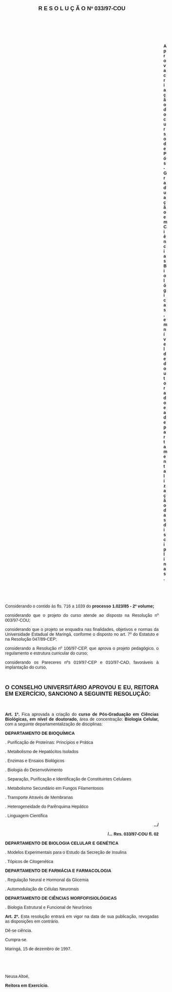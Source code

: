 <BODY>

<B><FONT FACE="Arial" SIZE=4><P ALIGN="CENTER">R E S O L U &Ccedil; &Atilde; O  Nº  033/97-COU</P>
</B></FONT><FONT FACE="Arial"><P ALIGN="JUSTIFY"></P>
<P ALIGN="JUSTIFY">&nbsp;</P>
<P ALIGN="JUSTIFY">&nbsp;</P>
<P ALIGN="JUSTIFY">&nbsp;</P><DIR>
<DIR>
<DIR>
<DIR>
<DIR>
<DIR>
<DIR>
<DIR>
<DIR>
<DIR>
<DIR>
<DIR>
<DIR>

<B><P ALIGN="JUSTIFY">Aprova cria&ccedil;&atilde;o do curso de P&oacute;s-Gradua&ccedil;&atilde;o em Ci&ecirc;ncias Biol&oacute;gicas, em n&iacute;vel de doutorado e a departamentaliza&ccedil;&atilde;o das disciplinas.</P>
</B><P ALIGN="JUSTIFY"></P>
<P ALIGN="JUSTIFY">&nbsp;</P>
<P ALIGN="JUSTIFY">&nbsp;</P></DIR>
</DIR>
</DIR>
</DIR>
</DIR>
</DIR>
</DIR>
</DIR>
</DIR>
</DIR>
</DIR>
</DIR>
</DIR>

<P ALIGN="JUSTIFY">&#9;Considerando o contido &agrave;s fls. 716 a 1039 do <B>processo 1.023/85 - 2º volume;</P>
</B><P ALIGN="JUSTIFY">&#9;considerando que o projeto do curso atende ao disposto na Resolu&ccedil;&atilde;o nº 003/97-COU;</P>
<P ALIGN="JUSTIFY">&#9;considerando que o projeto se enquadra nas finalidades, objetivos e normas da Universidade Estadual de Maring&aacute;, conforme o disposto no art. 7º do Estatuto e na Resolu&ccedil;&atilde;o 047/89-CEP;</P>
<P ALIGN="JUSTIFY">&#9;considerando a Resolu&ccedil;&atilde;o nº 106/97-CEP, que aprova o projeto pedag&oacute;gico, o regulamento e estrutura curricular do curso;</P>
<P ALIGN="JUSTIFY">&#9;considerando os Pareceres nºs 019/97-CEP e 010/97-CAD, favor&aacute;veis &agrave; implanta&ccedil;&atilde;o do curso,</P>
<P ALIGN="JUSTIFY"></P>
<P ALIGN="JUSTIFY">&nbsp;</P>
</FONT><B><FONT FACE="Arial" SIZE=4><P ALIGN="JUSTIFY">O CONSELHO UNIVERSIT&Aacute;RIO APROVOU E EU, REITORA EM EXERC&Iacute;CIO, SANCIONO A SEGUINTE RESOLU&Ccedil;&Atilde;O:</P>
</B></FONT><FONT FACE="Arial"><P ALIGN="JUSTIFY"></P>
<P ALIGN="JUSTIFY">&nbsp;</P>
<P ALIGN="JUSTIFY">&#9;<B>Art. 1º.</B> Fica aprovada a cria&ccedil;&atilde;o do <B>curso de P&oacute;s-Gradua&ccedil;&atilde;o em Ci&ecirc;ncias Biol&oacute;gicas,</B> <B>em n&iacute;vel de doutorado, </B>&aacute;rea de concentra&ccedil;&atilde;o: <B>Biologia Celular,</B> com a seguinte departamentaliza&ccedil;&atilde;o de disciplinas:</P>
<B><P ALIGN="JUSTIFY"></P>
<P ALIGN="JUSTIFY">DEPARTAMENTO DE BIOQU&Iacute;MICA</P>
</B><P ALIGN="JUSTIFY">. Purifica&ccedil;&atilde;o de Prote&iacute;nas: Princ&iacute;pios e Pr&aacute;tica</P>
<P ALIGN="JUSTIFY">. Metabolismo de Hepat&oacute;citos Isolados</P>
<P ALIGN="JUSTIFY">. Enzimas e Ensaios Biol&oacute;gicos</P>
<P ALIGN="JUSTIFY">. Biologia do Desenvolvimento</P>
<P ALIGN="JUSTIFY">. Separa&ccedil;&atilde;o, Purifica&ccedil;&atilde;o e Identifica&ccedil;&atilde;o de Constituintes Celulares</P>
<P ALIGN="JUSTIFY">. Metabolismo Secund&aacute;rio em Fungos Filamentosos</P>
<P ALIGN="JUSTIFY">. Transporte Atrav&eacute;s de Membranas</P>
<P ALIGN="JUSTIFY">. Heterogeneidade  do Par&ecirc;nquima Hep&aacute;tico</P>
<P ALIGN="JUSTIFY">. Linguagem Cient&iacute;fica</P>
<B><P ALIGN="RIGHT">.../</P>
</B><P ALIGN="JUSTIFY"></P>
<B><P ALIGN="RIGHT">/... Res. 033/97-COU                                                                                             fl. 02</P>
<P ALIGN="JUSTIFY"></P>
<P ALIGN="JUSTIFY">DEPARTAMENTO DE BIOLOGIA CELULAR E GEN&Eacute;TICA</P>
</B><P ALIGN="JUSTIFY">. Modelos Experimentais para o Estudo da Secre&ccedil;&atilde;o de Insulina</P>
<P ALIGN="JUSTIFY">. T&oacute;picos de Citogen&eacute;tica</P>
<P ALIGN="JUSTIFY"></P>
<B><P ALIGN="JUSTIFY">DEPARTAMENTO DE FARM&Aacute;CIA E FARMACOLOGIA</P>
</B><P ALIGN="JUSTIFY">. Regula&ccedil;&atilde;o Neural e Hormonal da Glicemia</P>
<P ALIGN="JUSTIFY">. Automodula&ccedil;&atilde;o de C&eacute;lulas Neuronais</P>
<P ALIGN="JUSTIFY"></P>
<B><P ALIGN="JUSTIFY">DEPARTAMENTO DE CI&Ecirc;NCIAS MORFOFISIOL&Oacute;GICAS </P>
</B><P ALIGN="JUSTIFY">. Biologia Estrutural e Funcional de Neur&ocirc;nios</P>
<P ALIGN="JUSTIFY"></P>
<P ALIGN="JUSTIFY">&#9;<B>Art. 2º.</B> Esta resolu&ccedil;&atilde;o entrar&aacute; em vigor na data de sua publica&ccedil;&atilde;o, revogadas as disposi&ccedil;&otilde;es em contr&aacute;rio.</P>
<P ALIGN="JUSTIFY">D&ecirc;-se ci&ecirc;ncia.</P>
<P ALIGN="JUSTIFY">Cumpra-se.</P>
<P ALIGN="JUSTIFY"></P>
<P>Maring&aacute;, 15 de dezembro de 1997.</P>
<P ALIGN="JUSTIFY"></P>
<P ALIGN="JUSTIFY">&nbsp;</P>
<P ALIGN="JUSTIFY">&nbsp;</P>
<P ALIGN="JUSTIFY">Neusa Alto&eacute;,</P>
<B><P ALIGN="JUSTIFY">Reitora em Exerc&iacute;cio.</P></B></FONT></BODY>
